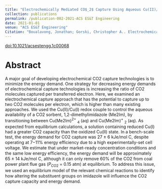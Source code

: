 ```yaml
---
title: "Electrochemically Mediated CO$_2$ Capture Using Aqueous Cu(II)/Cu(I) Imidazole Complexes"
collection: publications
permalink: /publication-002-2021-ACS ES&T Engineering
date: 2021-01-01
venue: "ACS ES&T Engineering"
Citation: "Boualavong, Jonathan; Gorski, Christopher A.. Electrochemically Mediated CO$_2$ Capture Using Aqueous Cu(II)/Cu(I) Imidazole Complexes. <i>ACS ES&T Engineering</i> vol. 1, 1084-1093. 2021"
---
```

[doi:10.1021/acsestengg.1c00068](https://pubs.acs.org/articlesonrequest/AOR-FQRBAK6KIB94CXP8KTUX)

# Abstract
A major goal of developing electrochemical CO2 capture technologies is to minimize the energy demand. One strategy for decreasing energy demands of electrochemical capture technologies is increasing the ratio of CO2 molecules captured per transferred electron. Here, we examined an electrochemical capture approach that has the potential to capture up to two CO2 molecules per electron, which is higher than many existing approaches. We used the Cu(II)/Cu(I) redox couple to control the aqueous availability of a CO2 sorbent, 1,2-dimethylimidazole (Me2Im), by transitioning between Cu(Me2Im$)^{2+}\ _{4}$ (aq) and Cu(Me2Im$)^{+}\ _{2}$ (aq). As expected from equilibrium calculations, a solution containing reduced Cu(I) had a greater CO2 capacity than the oxidized Cu(II) state. In a bench-scale test, the energy demand for CO2 capture was 27 $\pm$ 6 kJe/mol C, despite operating at 7−11% energy eﬃciency due to a high experimentally-set cell voltage. We estimate that under market-ready concentration conditions and the same low energy eﬃciency, the energy demand will be approximately 65 $\pm$ 14 kJe/mol C, although it can only remove 60% of the CO2 from coal power plant ﬂue gas ($P_{CO2}$ = 0.15 atm) at equilibrium. To address this issue, we used an equilibrium model of the relevant chemical reactions to identify how altering the substituent groups on imidazole will inﬂuence the CO2 capture capacity and energy demand.
